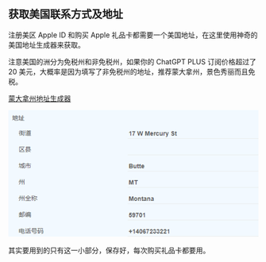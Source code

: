 ## 获取美国联系方式及地址

注册美区 Apple ID 和购买 Apple 礼品卡都需要一个美国地址，在这里使用神奇的美国地址生成器来获取。

注意美国的洲分为免税州和非免税州，如果你的 ChatGPT PLUS 订阅价格超过了 20 美元，大概率是因为填写了非免税州的地址，推荐蒙大拿州，景色秀丽而且免税。

<a href="https://www.meiguodizhi.com/usa-address/montana" target="_blank">蒙大拿州地址生成器</a>

![蒙大拿地址](./imgs/Montana.png)

其实要用到的只有这一小部分，保存好，每次购买礼品卡都要用。

